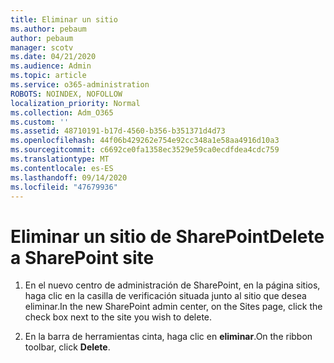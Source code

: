 ```yaml
---
title: Eliminar un sitio
ms.author: pebaum
author: pebaum
manager: scotv
ms.date: 04/21/2020
ms.audience: Admin
ms.topic: article
ms.service: o365-administration
ROBOTS: NOINDEX, NOFOLLOW
localization_priority: Normal
ms.collection: Adm_O365
ms.custom: ''
ms.assetid: 48710191-b17d-4560-b356-b351371d4d73
ms.openlocfilehash: 44f06b429262e754e92cc348a1e58aa4916d10a3
ms.sourcegitcommit: c6692ce0fa1358ec3529e59ca0ecdfdea4cdc759
ms.translationtype: MT
ms.contentlocale: es-ES
ms.lasthandoff: 09/14/2020
ms.locfileid: "47679936"
---
```

# <a name="delete-a-sharepoint-site"></a><span data-ttu-id="4f6e6-102">Eliminar un sitio de SharePoint</span><span class="sxs-lookup"><span data-stu-id="4f6e6-102">Delete a SharePoint site</span></span>

1. <span data-ttu-id="4f6e6-103">En el nuevo centro de administración de SharePoint, en la página sitios, haga clic en la casilla de verificación situada junto al sitio que desea eliminar.</span><span class="sxs-lookup"><span data-stu-id="4f6e6-103">In the new  SharePoint admin center, on the Sites page, click the check box next to the site you wish to delete.</span></span>
    
2. <span data-ttu-id="4f6e6-104">En la barra de herramientas cinta, haga clic en **eliminar**.</span><span class="sxs-lookup"><span data-stu-id="4f6e6-104">On the ribbon toolbar, click **Delete**.</span></span>
    

